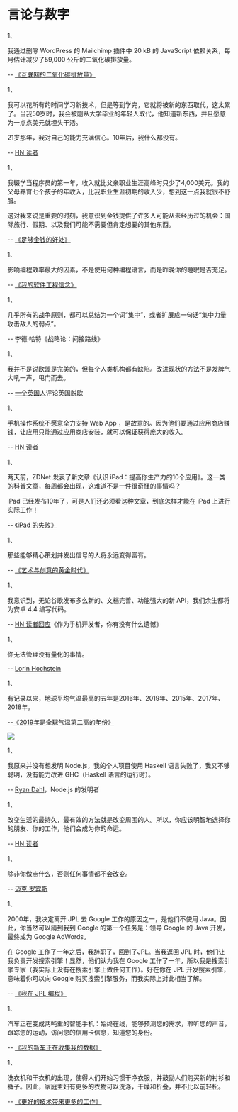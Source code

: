 # 言论与数字

1、

我通过删除 WordPress 的 Mailchimp 插件中 20 kB 的 JavaScript 依赖关系，每月估计减少了59,000 公斤的二氧化碳排放量。

-- [《互联网的二氧化碳排放量》](https://dannyvankooten.com/website-carbon-emissions/)

1、

我可以花所有的时间学习新技术，但是等到学完，它就将被新的东西取代，这太累了。当我50岁时，我会被刚从大学毕业的年轻人取代，他知道新东西，并且愿意为一点点美元就埋头干活。

21岁那年，我对自己的能力充满信心。10年后，我什么都没有。

-- [HN 读者](https://news.ycombinator.com/item?id=22252780)

1、

我辍学当程序员的第一年，收入就比父亲职业生涯高峰时只少了4,000美元。我的父母养育七个孩子的年收入，比我职业生涯初期的收入少，想到这一点我就很不舒服。

这对我来说是重要的时刻，我意识到金钱提供了许多人可能从未经历过的机会：国际旅行、假期、以及我们可能不需要但肯定想要的其他东西。

-- [《足够金钱的好处》](https://dragonquest64.blogspot.com/2020/02/having-fu-career.html)

1、

影响编程效率最大的因素，不是使用何种编程语言，而是昨晚你的睡眠是否充足。

-- [《我的软件工程信念》](https://blog.wesleyac.com/posts/engineering-beliefs)

1、

几乎所有的战争原则，都可以总结为一个词“集中”，或者扩展成一句话“集中力量攻击敌人的弱点”。

-- 李德·哈特《战略论：间接路线》

1、

我并不是说欧盟是完美的，但每个人类机构都有缺陷。改进现状的方法不是发脾气大吼一声，甩门而去。

-- [一个英国人](http://martin.kleppmann.com/2020/01/31/brief-brexit-lament.html)评论英国脱欧

1、

手机操作系统不愿意全力支持 Web App ，是故意的。因为他们要通过应用商店赚钱，让应用只能通过应用商店安装，就可以保证获得庞大的收入。

-- [HN 读者](https://news.ycombinator.com/item?id=22185250)

1、

两天前，ZDNet 发表了新文章《认识 iPad：提高你生产力的10个应用》。这一类的科普文章，每周都会出现，这难道不是一件很奇怪的事情吗？

iPad 已经发布10年了，可是人们还必须看这种文章，到底怎样才能在 iPad 上进行实际工作！

-- [《iPad 的失败》](http://ignorethecode.net/blog/2020/01/29/the_failure_of_the_ipad/)

1、

那些能够精心策划并发出信号的人将永远变得富有。

-- [《艺术与创意的黄金时代》](https://howardlindzon.com/the-golden-age-of-art-and-creativity/)

1、

我意识到，无论谷歌发布多么新的、文档完善、功能强大的新 API，我们余生都将为安卓 4.4 编写代码。

--  [HN 读者回应](https://news.ycombinator.com/item?id=22153034)《作为手机开发者，你有没有什么遗憾》

1、

你无法管理没有量化的事情。

-- [Lorin Hochstein](https://lorinhochstein.wordpress.com/2020/01/26/rehabilitating-you-cant-manage-what-you-cant-measure/)

1、

有记录以来，地球平均气温最高的五年是2016年、2019年、2015年、2017年、2018年。

--[《2019年是全球气温第二高的年份》](https://time.com/5765489/ocean-temperatures-warmest-ever/)

![](https://www.wangbase.com/blogimg/asset/202001/bg2020012404.jpg)

1、

我原来并没有想发明 Node.js，我的个人项目使用 Haskell 语言失败了，我又不够聪明，没有能力改进 GHC（Haskell 语言的运行时）。

-- [Ryan Dahl](http://www.stephendiehl.com/posts/decade.html)，Node.js 的发明者

1、

改变生活的最持久，最有效的方法就是改变周围的人。所以，你应该明智地选择你的朋友、你的工作，他们会成为你的命运。

-- [HN 读者](https://news.ycombinator.com/item?id=22102726)

1、

除非你做点什么，否则任何事情都不会改变。

-- [迈克·罗宾斯](https://mike-robbins.com/book/)

1、

2000年，我决定离开 JPL 去 Google 工作的原因之一，是他们不使用 Java。因此，你当然可以猜到我到 Google 的第一个任务是：领导 Google 的 Java 开发，最终成为 Google AdWords。

在 Google 工作了一年之后，我辞职了，回到了JPL。当我返回 JPL 时，他们让我负责开发搜索引擎！显然，他们认为我在 Google 工作了一年，所以我是搜索引擎专家（我实际上没有在搜索引擎上做任何工作）。好在你在 JPL 开发搜索引擎，意味着你可以向 Google 购买搜索引擎服务，而我实际上对此相当了解。

-- [《我在 JPL 编程》](http://flownet.com/gat/jpl-lisp.html)

1、

汽车正在变成两吨重的智能手机：始终在线，能够预测您的需求，聆听您的声音，跟踪您的运动，访问您的信用卡信息，知道您的身份。

-- [《我的新车正在收集我的数据》](https://www.theglobeandmail.com/drive/technology/article-what-kind-of-data-is-my-new-car-collecting-about-me-nearly-everything/)

1、

洗衣机和干衣机的出现，使得人们开始习惯干净衣服，并鼓励人们购买新的衬衫和裤子。因此，家庭主妇有更多的衣物可以洗涤，干燥和折叠，并不比以前轻松。

-- [《更好的技术带来更多的工作》](https://www.theatlantic.com/ideas/archive/2019/12/why-you-never-have-time/603937/)



